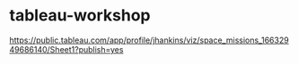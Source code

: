 # tableau-workshop

https://public.tableau.com/app/profile/jhankins/viz/space_missions_16632949686140/Sheet1?publish=yes